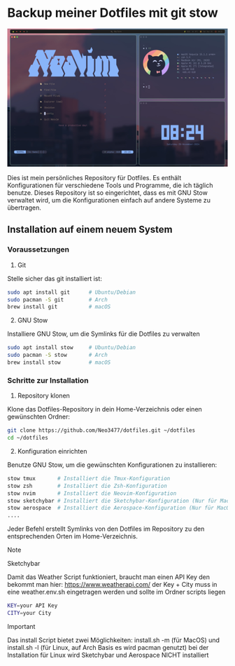 # Backup meiner Dotfiles mit git stow


![Screenshot](Screenshot1.jpg)


Dies ist mein persönliches Repository für Dotfiles. Es enthält Konfigurationen für verschiedene Tools und Programme, die ich täglich benutze. Dieses Repository ist so eingerichtet, dass es mit GNU Stow verwaltet wird, um die Konfigurationen einfach auf andere Systeme zu übertragen.

## Installation auf einem neuem System

### Voraussetzungen

1. Git

Stelle sicher das git installiert ist:

```bash
sudo apt install git      # Ubuntu/Debian
sudo pacman -S git        # Arch
brew install git          # macOS
```

2. GNU Stow

Installiere GNU Stow, um die Symlinks für die Dotfiles zu verwalten

```bash
sudo apt install stow     # Ubuntu/Debian
sudo pacman -S stow       # Arch
brew install stow         # macOS
```

### Schritte zur Installation

1. Repository klonen

Klone das Dotfiles-Repository in dein Home-Verzeichnis oder einen gewünschten Ordner:

```bash
git clone https://github.com/Neo3477/dotfiles.git ~/dotfiles
cd ~/dotfiles
```

2. Konfiguration einrichten

Benutze GNU Stow, um die gewünschten Konfigurationen zu installieren:

```bash
stow tmux       # Installiert die Tmux-Konfiguration
stow zsh        # Installiert die Zsh-Konfiguration
stow nvim       # Installiert die Neovim-Konfiguration
stow sketchybar # Installiert die Sketchybar-Konfiguration (Nur für MacOS)
stow aerospace  # Installiert die Aerospace-Konfiguration (Nur für MacOS)
....
```

Jeder Befehl erstellt Symlinks von den Dotfiles im Repository zu den entsprechenden Orten im Home-Verzeichnis.

>[!NOTE]
>Sketchybar
>
>Damit das Weather Script funktioniert, braucht man einen API Key
>den bekommt man hier: https://www.weatherapi.com/
>der Key + City muss in eine weather.env.sh eingetragen werden
>und sollte im Ordner scripts liegen

```bash
KEY=your API Key
CITY=your City
```

>[!IMPORTANT]
>Das install Script bietet zwei Möglichkeiten:
>install.sh -m (für MacOS) und
>install.sh -l (für Linux, auf Arch Basis es wird pacman genutzt)
>bei der Installation für Linux wird Sketchybar und Aerospace NICHT installiert


